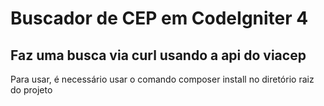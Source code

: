 # Buscador de CEP em CodeIgniter 4

## Faz uma busca via curl usando a api do viacep

Para usar, é necessário usar o comando composer install no diretório raiz do projeto
